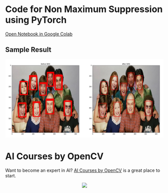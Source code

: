 # Code for Non Maximum Suppression using PyTorch

[Open Notebook in Google Colab](https://colab.research.google.com/github/spmallick/learnopencv/blob/master/Non-Maximum-Suppression/nms_pytorch.ipynb)

## Sample Result

![](result.jpg)

# AI Courses by OpenCV

Want to become an expert in AI? [AI Courses by OpenCV](https://opencv.org/courses/) is a great place to start. 

<a href="https://opencv.org/courses/">
<p align="center"> 
<img src="https://www.learnopencv.com/wp-content/uploads/2020/04/AI-Courses-By-OpenCV-Github.png">
</p>
</a>
